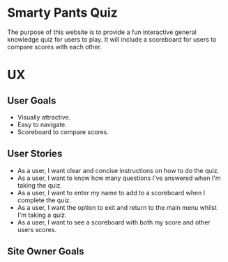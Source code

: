 # Smarty Pants Quiz
The purpose of this website is to provide a fun interactive general knowledge quiz for users to play. It will include a scoreboard for users to compare scores with each other.

# UX

## User Goals
* Visually attractive.
* Easy to navigate.
* Scoreboard to compare scores.

## User Stories
* As a user, I want clear and concise instructions on how to do the quiz.
* As a user, I want to know how many questions I've answered when I'm taking the quiz.
* As a user, I want to enter my name to add to a scoreboard when I complete the quiz.
* As a user, I want the option to exit and return to the main menu whilst I'm taking a quiz.
* As a user, I want to see a scoreboard with both my score and other users scores.

## Site Owner Goals
